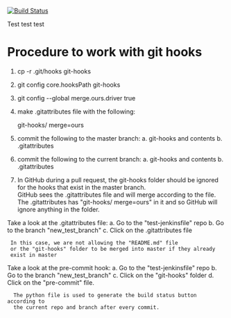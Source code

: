 









[![Build Status](https://jenkins.com/job/test-git-hooks/job/test-merge2/badge/icon)](https://jenkins.com/job/test-git-hooks/job/test-merge2/)




Test test test










# Procedure to work with git hooks

1.  cp -r .git/hooks git-hooks
2.  git config core.hooksPath git-hooks
3.  git config --global merge.ours.driver true
4.  make .gitattributes file with the following:

    git-hooks/ merge=ours

5.  commit the following to the master branch:
     a.  git-hooks and contents
     b.  .gitattributes

6.  commit the following to the current branch:
     a.  git-hooks and contents
     b.  .gitattributes

7.  In GitHub during a pull request, the git-hooks folder should be ignored for the hooks that exist in the master branch.  
    GitHub sees the .gitattributes file and will merge according to the file. 
    The .gitattributes has "git-hooks/ merge=ours" in it and so GitHub will ignore anything in the folder.

Take a look at the .gitattributes file:
  a. Go to the "test-jenkinsfile" repo
  b. Go to the branch "new_test_branch"
  c. Click on the .gitattributes file

     In this case, we are not allowing the "README.md" file
     or the "git-hooks" folder to be merged into master if they already
     exist in master

Take a look at the pre-commit hook:
  a.  Go to the "test-jenkinsfile" repo
  b.  Go to the branch "new_test_branch"
  c.  Click on the "git-hooks" folder
  d.  Click on the "pre-commit" file.

      The python file is used to generate the build status button according to
      the current repo and branch after every commit.

